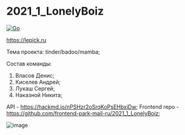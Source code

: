 # 2021_1_LonelyBoiz

[![Go](https://github.com/go-park-mail-ru/2021_1_LonelyBoiz/actions/workflows/go.yml/badge.svg)](https://github.com/go-park-mail-ru/2021_1_LonelyBoiz/actions/workflows/go.yml)

https://lepick.ru

Тема проекта: tinder/badoo/mamba;

Состав команды:
1) Власов Денис;
2) Киселев Андрей;
3) Лукаш Сергей;
4) Наказной Никита;

API - https://hackmd.io/nPSHzr2oSrqKoPsEHbxiDw;
Frontend repo - https://github.com/frontend-park-mail-ru/2021_1_LonelyBoiz;

![image](https://user-images.githubusercontent.com/72211350/114720626-d90e6880-9d40-11eb-8e5b-f4760fdb24fb.png)
